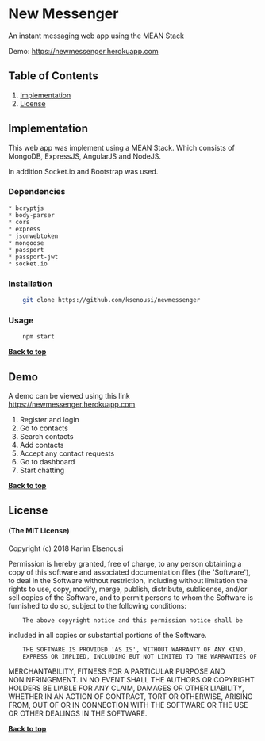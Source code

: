 # New Messenger

An instant messaging web app using the MEAN Stack

Demo: https://newmessenger.herokuapp.com

## Table of Contents

1. [Implementation](#implementation)
1. [License](#license)


## Implementation

This web app was implement using a MEAN Stack. Which consists of MongoDB, ExpressJS, AngularJS and NodeJS.

In addition Socket.io and Bootstrap was used.

### Dependencies
    * bcryptjs
    * body-parser
    * cors
    * express
    * jsonwebtoken
    * mongoose
    * passport
    * passport-jwt
    * socket.io

### Installation
```bash
    git clone https://github.com/ksenousi/newmessenger
```
### Usage
```bash
    npm start
```

**[Back to top](#table-of-contents)**

## Demo
A demo can be viewed using this link https://newmessenger.herokuapp.com
1. Register and login
1. Go to contacts
1. Search contacts
1. Add contacts
1. Accept any contact requests
1. Go to dashboard
1. Start chatting


**[Back to top](#table-of-contents)**

## License

#### (The MIT License)

Copyright (c) 2018 Karim Elsenousi

Permission is hereby granted, free of charge, to any person obtaining
a copy of this software and associated documentation files (the
'Software'), to deal in the Software without restriction, including
without limitation the rights to use, copy, modify, merge, publish,
        distribute, sublicense, and/or sell copies of the Software, and to
permit persons to whom the Software is furnished to do so, subject to
the following conditions:

        The above copyright notice and this permission notice shall be
included in all copies or substantial portions of the Software.

        THE SOFTWARE IS PROVIDED 'AS IS', WITHOUT WARRANTY OF ANY KIND,
        EXPRESS OR IMPLIED, INCLUDING BUT NOT LIMITED TO THE WARRANTIES OF
MERCHANTABILITY, FITNESS FOR A PARTICULAR PURPOSE AND NONINFRINGEMENT.
        IN NO EVENT SHALL THE AUTHORS OR COPYRIGHT HOLDERS BE LIABLE FOR ANY
CLAIM, DAMAGES OR OTHER LIABILITY, WHETHER IN AN ACTION OF CONTRACT,
        TORT OR OTHERWISE, ARISING FROM, OUT OF OR IN CONNECTION WITH THE
SOFTWARE OR THE USE OR OTHER DEALINGS IN THE SOFTWARE.

**[Back to top](#table-of-contents)**

